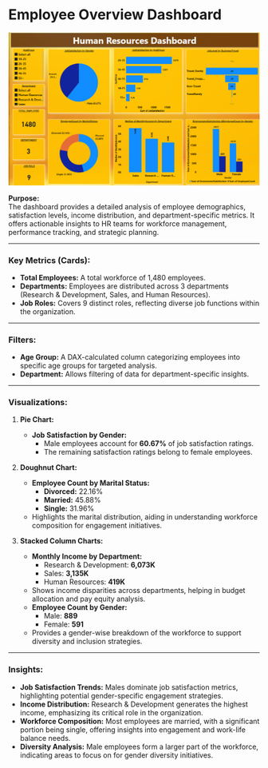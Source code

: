 # **Employee Overview Dashboard**  

![Alt text for the image](./hr/hr.png)

**Purpose:**  
The dashboard provides a detailed analysis of employee demographics, satisfaction levels, income distribution, and department-specific metrics. It offers actionable insights to HR teams for workforce management, performance tracking, and strategic planning.  

---

### **Key Metrics (Cards):**  
- **Total Employees:** A total workforce of 1,480 employees.  
- **Departments:** Employees are distributed across 3 departments (Research & Development, Sales, and Human Resources).  
- **Job Roles:** Covers 9 distinct roles, reflecting diverse job functions within the organization.  

---

### **Filters:**  
- **Age Group:** A DAX-calculated column categorizing employees into specific age groups for targeted analysis.  
- **Department:** Allows filtering of data for department-specific insights.  

---

### **Visualizations:**  

1. **Pie Chart:**  
   - **Job Satisfaction by Gender:**  
     - Male employees account for **60.67%** of job satisfaction ratings.  
     - The remaining satisfaction ratings belong to female employees.  

2. **Doughnut Chart:**  
   - **Employee Count by Marital Status:**  
     - **Divorced:** 22.16%  
     - **Married:** 45.88%  
     - **Single:** 31.96%  
   - Highlights the marital distribution, aiding in understanding workforce composition for engagement initiatives.  

3. **Stacked Column Charts:**  
   - **Monthly Income by Department:**  
     - Research & Development: **6,073K**  
     - Sales: **3,135K**  
     - Human Resources: **419K**  
   - Shows income disparities across departments, helping in budget allocation and pay equity analysis.  
   - **Employee Count by Gender:**  
     - Male: **889**  
     - Female: **591**  
   - Provides a gender-wise breakdown of the workforce to support diversity and inclusion strategies.  

---

### **Insights:**  
- **Job Satisfaction Trends:** Males dominate job satisfaction metrics, highlighting potential gender-specific engagement strategies.  
- **Income Distribution:** Research & Development generates the highest income, emphasizing its critical role in the organization.  
- **Workforce Composition:** Most employees are married, with a significant portion being single, offering insights into engagement and work-life balance needs.  
- **Diversity Analysis:** Male employees form a larger part of the workforce, indicating areas to focus on for gender diversity initiatives.  

